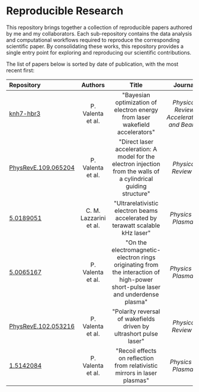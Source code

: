 # Reproducible Research

This repository brings together a collection of reproducible papers authored by me and my collaborators. Each sub-repository contains the data analysis and computational workflows required to reproduce the corresponding scientific paper. By consolidating these works, this repository provides a single entry point for exploring and reproducing our scientific contributions.

The list of papers below is sorted by date of publication, with the most recent first:

| Repository | Authors | Title | Journal | Volume | Page | Year |
|:-|:-:|:-:|:-:|:-:|:-:|:-:|
| [knh7-hbr3](https://github.com/valenpe7/knh7-hbr3) | P. Valenta et al. | "Bayesian optimization of electron energy from laser wakefield accelerators" | *Physical Review Accelerators and Beams* | **28** | 094601 | 2025 |
| [PhysRevE.109.065204](https://github.com/valenpe7/PhysRevE.109.065204) | P. Valenta et al. | "Direct laser acceleration: A model for the electron injection from the walls of a cylindrical guiding structure" | *Physical Review E* | **109** | 065204 | 2024 |
| [5.0189051](https://github.com/valenpe7/5.0189051) | C. M. Lazzarini et al. | "Ultrarelativistic electron beams accelerated by terawatt scalable kHz laser" | *Physics of Plasmas* | **31** | 030703 | 2024 |
| [5.0065167](https://github.com/valenpe7/5.0065167) | P. Valenta et al. | "On the electromagnetic-electron rings originating from the interaction of high-power short-pulse laser and underdense plasma" | *Physics of Plasmas* | **28** | 122104 | 2021 |
| [PhysRevE.102.053216](https://github.com/valenpe7/PhysRevE.102.053216) | P. Valenta et al. | "Polarity reversal of wakefields driven by ultrashort pulse laser" | *Physical Review E* | **102** | 053216 | 2020 |
| [1.5142084](https://github.com/valenpe7/1.5142084) | P. Valenta et al. | "Recoil effects on reflection from relativistic mirrors in laser plasmas" | *Physics of Plasmas* | **27** | 032109 | 2020 |
